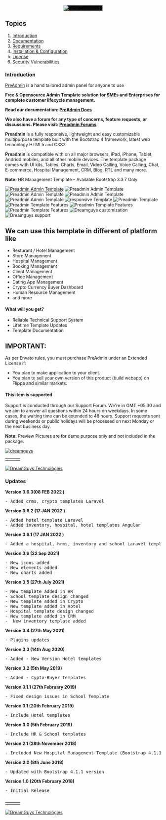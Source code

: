 <p align="center">
<a  href="http://preadmin.io" style="background-color:#000"><img src="https://preadmin.dreamguystech.com/assets/img/logo-white.png" alt="Total Downloads"></a>
</p>



## Topics

1. [Introduction](#introduction)
2. [Documentation](#documentation)
3. [Requirements](#requirements)
4. [Installation & Configuration](#installation-and-configuration)
5. [License](#license)
6. [Security Vulnerabilities](#security-vulnerabilities)

### Introduction

[PreAdmin](https://preadmin.io) is a hand tailored admin panel for anyone to use

**Free & Opensource Admin Template solution for SMEs and Enterprises for complete customer lifecycle management.**

**Read our documentation: [PreAdmin Docs](https://devdocs.preadmin.io/)**

**We also have a forum for any type of concerns, feature requests, or discussions. Please visit: [Preadmin Forums](https://forums.preadmin.io/)**

<p><strong>Preadmin</strong> is a fully responsive, lightweight and easy customizable multipurpose template built with the Bootstrap 4 framework, latest web technology HTML5 and CSS3.</p>

<p><strong>Preadmin</strong> is compatible with on all major browsers, iPad, iPhone, Tablet, Andriod mobiles, and all other mobile devices. The template package comes with UI kits, Tables, Charts, Email, Video Calling, Voice Calling, Chat, E-commerce, Hospital Management, CRM, Blog, RTL and many more.</p>

<p><strong>Note:</strong> HR Management Template &#8211; Available Bootstrap 3.3.7 Only <br /></p>
<a href="https://dreamguystech.com/preadmin/inventory/index.html"><img src="https://www.dreamguys.co.in/codecanyon/preadmin/new-template.png" alt="Preadmin Admin Template" /></a>

<img src="https://www.dreamguys.co.in/codecanyon/preadmin/preadmin-new-template.png" alt="Preadmin Admin Template" />
<img src="https://www.dreamguys.co.in/codecanyon/preadmin/screen.png" alt="Preadmin Admin Template" />
<img src="https://www.dreamguys.co.in/codecanyon/preadmin/responsive-preadmin.png" alt="Preadmin Admin Template" />

<img src="https://www.dreamguys.co.in/codecanyon/preadmin/home.png" alt="Preadmin Admin Template" />
<img src="https://www.dreamguys.co.in/codecanyon/preadmin/responsive.png" alt="responsive Template" />
<img src="https://www.dreamguys.co.in/codecanyon/preadmin/dark.png" alt="Preadmin Template" />
<img src="https://www.dreamguys.co.in/codecanyon/preadmin/feature.png" alt="Preadmin Template Features" />
<img src="https://www.dreamguys.co.in/codecanyon/preadmin/feature.png" alt="Preadmin Template Features" />
<img src="https://www.dreamguys.co.in/codecanyon/preadmin/reviews.png" alt="Preadmin Template Features" />

<img src="http://dreamguys.co.in/themeforest/socialicons/need-customization.png" alt="Dreamguys customization">
<img src="http://dreamguys.co.in/themeforest/socialicons/need-support.png" alt="Dreamguys support">

<h2>We can use this template in different of platform like</h2>
<ul>
<li>Resturant / Hotel Management</li>
<li>Store Management</li>
<li>Hospital Management</li>
<li>Booking Management</li>
<li>Client Management</li>
<li>Office Management</li>
<li>Dating App Management</li>
<li>Crypto Currency Buyer Dashboard</li>
<li>Human Resource Management</li>
<li>and more</li>
</ul>

<h4>What will you get?</h4>
<ul>
<li>Reliable Technical Support System</li>
<li>Lifetime Template Updates</li>
<li>Template Documentation</li>
</ul>

<h2>IMPORTANT: </h2>
<p>As per Envato rules, you must purchase PreAdmin under an Extended License if:</p>

<ul><li>You plan to make application to your client.</li>
<li>You plan to sell your own version of this product (build webapp) on Flippa and similar markets.</li></ul>

<h4>This item is supported</h4>
<p>Support is conducted through our Support Forum. We're in GMT +05.30 and we aim to answer all questions within 24 hours on weekdays. In some cases, the waiting time can be extended to 48 hours. Support requests sent during weekends or public holidays will be processed on next Monday or the next business day.</p>

<p><strong>Note:</strong> Preview Pictures are for demo purpose only and not included in the package.</p>

<a href="https://m.me/dreamguystech" rel="nofollow"><img src="https://www.dreamguys.co.in/codecanyon/gigs/live-chat.jpg" alt="dreamguys" /></a>
<table>
  <tr>
		<td><a href="https://www.facebook.com/dreamguystech/" rel="nofollow"><img alt="" src="http://dreamguys.co.in/themeforest/socialicons/dgt-fb.png"></a></td>
		<td><a href="https://www.twitter.com/dreamguystech/" rel="nofollow"><img alt="" src="http://dreamguys.co.in/themeforest/socialicons/dgt-twitter1.png"></a></td>
		<td><a href="https://codecanyon.net/user/dreamguys/follow" rel="nofollow"><img alt="" src="http://dreamguys.co.in/themeforest/socialicons/dgt-envato.png"></a></td>
    </tr>
</table>
<a href="http://www.dreamguys.co.in" rel="nofollow" target="_blank"><img src="https://www.dreamguys.co.in/codecanyon/gigs_services_market5" alt="DreamGuys Technologies" /></a>

<h3>Updates</h3>


<p><strong>Version 3.6.3(08 FEB 2022 )</strong></p>
<pre>
- Added crms, crypto templates Laravel
</pre>


<p><strong>Version 3.6.2 (17 JAN 2022 )</strong></p>
<pre>
- Added hotel template Laravel
- Added inventory, hospital, hotel templates Angular
</pre>


<p><strong>Version 3.6.1 (17 JAN 2022 )</strong></p>
<pre>
- Added a hospital, hrms, inventory and school Laravel templates.
</pre>

<p><strong>Version 3.6 (22 Sep 2021)</strong></p>
<pre>
- New icons added
- New elements added
- New charts added
</pre>

<p><strong>Version 3.5 (27th July 2021)</strong></p>
<pre>
- New template added in HR
- School template design changed
- New template added in Crypto
- New template added in Hotel
- Hospital template design changed
- New template added in CRM
-  New inventory template added
</pre>

<p><strong>Version 3.4 (27th May 2021)</strong></p>
<pre>
- Plugins updates
</pre>

<p><strong>Version 3.3 (14th Aug 2020)</strong></p>
<pre>
- Added - New Version Hotel templates
</pre>

<p><strong>Version 3.2 (5th May 2019)</strong></p>
<pre>
- Added - Cypto-Buyer templates
</pre>

<p><strong>Version 3.1.1 (27th February 2019)</strong></p>
<pre>- Fixed design issues in School Template
</pre>

<p><strong>Version 3.1 (20th February 2019)</strong></p>
<pre>- Include Hotel templates
</pre>

<p><strong>Version 3.0 (5th February 2019)</strong></p>
<pre>
- Include HR & School templates
</pre>

<p><strong>Version 2.1 (28th November 2018)</strong></p>
<pre>
- Included New Hospital Management Template (Bootstrap 4.1.1 version)
</pre>

<p><strong>Version 2.0 (8th June 2018)</strong></p>
<pre>
- Updated with Bootstrap 4.1.1 version
</pre>

<p><strong>Version 1.0 (20th February 2018) </strong></p>
<pre>
- Initial Release
</pre>

<p><a href="https://m.me/dreamguystech" rel="nofollow"><img src="https://www.dreamguys.co.in/codecanyon/gigs/live-chat.jpg" alt="" /></a></p>

<table><tr><td><a href="https://www.facebook.com/dreamguystech/" rel="nofollow"> <img src="https://www.dreamguys.co.in/codecanyon/facebook.png" alt="" /></a></td> 
<td><a href="https://twitter.com/dreamguystech" rel="nofollow"> <img src="https://www.dreamguys.co.in/codecanyon/twitter.png" alt="" /></a> </td>
<td><a href="https://www.linkedin.com/in/dreamguystech" rel="nofollow"> <img src="https://www.dreamguys.co.in/codecanyon/linkedin.png" alt="" /></a></td></tr></table>
<a href="http://www.dreamguys.co.in" rel="nofollow"> <img src="https://www.dreamguys.co.in/codecanyon/gigs_services_market5" alt="DreamGuys Technologies" /></a>
